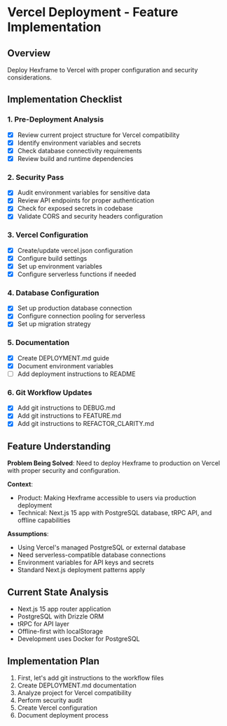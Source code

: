 # Vercel Deployment - Feature Implementation

## Overview
Deploy Hexframe to Vercel with proper configuration and security considerations.

## Implementation Checklist

### 1. Pre-Deployment Analysis
- [x] Review current project structure for Vercel compatibility
- [x] Identify environment variables and secrets
- [x] Check database connectivity requirements
- [x] Review build and runtime dependencies

### 2. Security Pass
- [x] Audit environment variables for sensitive data
- [x] Review API endpoints for proper authentication
- [x] Check for exposed secrets in codebase
- [x] Validate CORS and security headers configuration

### 3. Vercel Configuration
- [x] Create/update vercel.json configuration
- [x] Configure build settings
- [x] Set up environment variables
- [x] Configure serverless functions if needed

### 4. Database Configuration
- [x] Set up production database connection
- [x] Configure connection pooling for serverless
- [x] Set up migration strategy

### 5. Documentation
- [x] Create DEPLOYMENT.md guide
- [x] Document environment variables
- [ ] Add deployment instructions to README

### 6. Git Workflow Updates
- [x] Add git instructions to DEBUG.md
- [x] Add git instructions to FEATURE.md
- [x] Add git instructions to REFACTOR_CLARITY.md

## Feature Understanding

**Problem Being Solved**: Need to deploy Hexframe to production on Vercel with proper security and configuration.

**Context**:
- Product: Making Hexframe accessible to users via production deployment
- Technical: Next.js 15 app with PostgreSQL database, tRPC API, and offline capabilities

**Assumptions**:
- Using Vercel's managed PostgreSQL or external database
- Need serverless-compatible database connections
- Environment variables for API keys and secrets
- Standard Next.js deployment patterns apply

## Current State Analysis
- Next.js 15 app router application
- PostgreSQL with Drizzle ORM
- tRPC for API layer
- Offline-first with localStorage
- Development uses Docker for PostgreSQL

## Implementation Plan

1. First, let's add git instructions to the workflow files
2. Create DEPLOYMENT.md documentation
3. Analyze project for Vercel compatibility
4. Perform security audit
5. Create Vercel configuration
6. Document deployment process